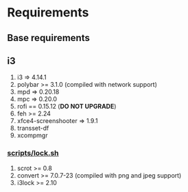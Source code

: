 # Requirements


## Base requirements



## i3

1. i3 => 4.14.1
1. polybar >= 3.1.0 (compiled with network support)
1. mpd => 0.20.18
1. mpc => 0.20.0
1. rofi == 0.15.12 (**DO NOT UPGRADE**)
1. feh >= 2.24
1. xfce4-screenshooter => 1.9.1
1. transset-df
1. xcompmgr

### [scripts/lock.sh](scripts/lock.sh)
1. scrot >= 0.8
1. convert >= 7.0.7-23 (compiled with png and jpeg support)
1. i3lock >= 2.10


